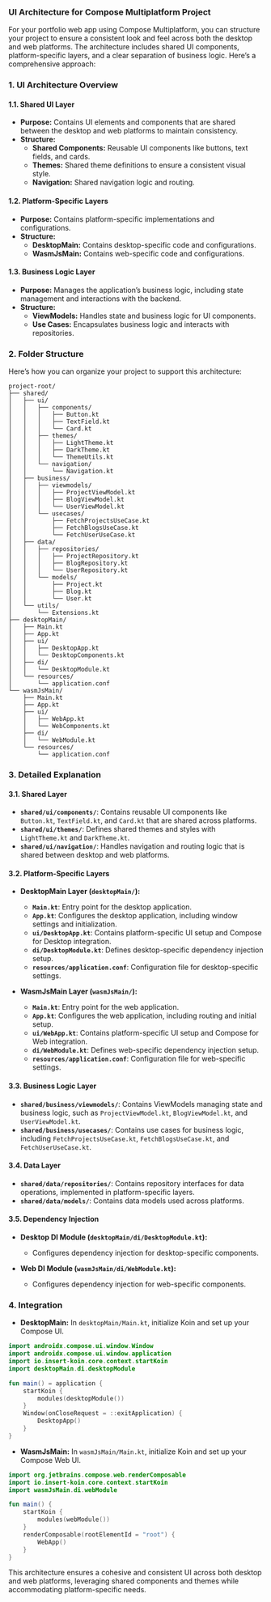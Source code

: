 ### **UI Architecture for Compose Multiplatform Project**

For your portfolio web app using Compose Multiplatform, you can structure your project to ensure a consistent look and feel across both the desktop and web platforms. The architecture includes shared UI components, platform-specific layers, and a clear separation of business logic. Here’s a comprehensive approach:

### **1. UI Architecture Overview**

#### **1.1. Shared UI Layer**

- **Purpose:** Contains UI elements and components that are shared between the desktop and web platforms to maintain consistency.
- **Structure:**
    - **Shared Components:** Reusable UI components like buttons, text fields, and cards.
    - **Themes:** Shared theme definitions to ensure a consistent visual style.
    - **Navigation:** Shared navigation logic and routing.

#### **1.2. Platform-Specific Layers**

- **Purpose:** Contains platform-specific implementations and configurations.
- **Structure:**
    - **DesktopMain:** Contains desktop-specific code and configurations.
    - **WasmJsMain:** Contains web-specific code and configurations.

#### **1.3. Business Logic Layer**

- **Purpose:** Manages the application’s business logic, including state management and interactions with the backend.
- **Structure:**
    - **ViewModels:** Handles state and business logic for UI components.
    - **Use Cases:** Encapsulates business logic and interacts with repositories.

### **2. Folder Structure**

Here’s how you can organize your project to support this architecture:

```
project-root/
├── shared/
│   ├── ui/
│   │   ├── components/
│   │   │   ├── Button.kt
│   │   │   ├── TextField.kt
│   │   │   └── Card.kt
│   │   ├── themes/
│   │   │   ├── LightTheme.kt
│   │   │   ├── DarkTheme.kt
│   │   │   └── ThemeUtils.kt
│   │   └── navigation/
│   │       └── Navigation.kt
│   ├── business/
│   │   ├── viewmodels/
│   │   │   ├── ProjectViewModel.kt
│   │   │   ├── BlogViewModel.kt
│   │   │   └── UserViewModel.kt
│   │   └── usecases/
│   │       ├── FetchProjectsUseCase.kt
│   │       ├── FetchBlogsUseCase.kt
│   │       └── FetchUserUseCase.kt
│   ├── data/
│   │   ├── repositories/
│   │   │   ├── ProjectRepository.kt
│   │   │   ├── BlogRepository.kt
│   │   │   └── UserRepository.kt
│   │   └── models/
│   │       ├── Project.kt
│   │       ├── Blog.kt
│   │       └── User.kt
│   └── utils/
│       └── Extensions.kt
├── desktopMain/
│   ├── Main.kt
│   ├── App.kt
│   ├── ui/
│   │   ├── DesktopApp.kt
│   │   └── DesktopComponents.kt
│   ├── di/
│   │   └── DesktopModule.kt
│   └── resources/
│       └── application.conf
└── wasmJsMain/
    ├── Main.kt
    ├── App.kt
    ├── ui/
    │   ├── WebApp.kt
    │   └── WebComponents.kt
    ├── di/
    │   └── WebModule.kt
    └── resources/
        └── application.conf
```

### **3. Detailed Explanation**

#### **3.1. Shared Layer**

- **`shared/ui/components/`**: Contains reusable UI components like `Button.kt`, `TextField.kt`, and `Card.kt` that are shared across platforms.
- **`shared/ui/themes/`**: Defines shared themes and styles with `LightTheme.kt` and `DarkTheme.kt`.
- **`shared/ui/navigation/`**: Handles navigation and routing logic that is shared between desktop and web platforms.

#### **3.2. Platform-Specific Layers**

- **DesktopMain Layer (`desktopMain/`):**
    - **`Main.kt`**: Entry point for the desktop application.
    - **`App.kt`**: Configures the desktop application, including window settings and initialization.
    - **`ui/DesktopApp.kt`**: Contains platform-specific UI setup and Compose for Desktop integration.
    - **`di/DesktopModule.kt`**: Defines desktop-specific dependency injection setup.
    - **`resources/application.conf`**: Configuration file for desktop-specific settings.

- **WasmJsMain Layer (`wasmJsMain/`):**
    - **`Main.kt`**: Entry point for the web application.
    - **`App.kt`**: Configures the web application, including routing and initial setup.
    - **`ui/WebApp.kt`**: Contains platform-specific UI setup and Compose for Web integration.
    - **`di/WebModule.kt`**: Defines web-specific dependency injection setup.
    - **`resources/application.conf`**: Configuration file for web-specific settings.

#### **3.3. Business Logic Layer**

- **`shared/business/viewmodels/`**: Contains ViewModels managing state and business logic, such as `ProjectViewModel.kt`, `BlogViewModel.kt`, and `UserViewModel.kt`.
- **`shared/business/usecases/`**: Contains use cases for business logic, including `FetchProjectsUseCase.kt`, `FetchBlogsUseCase.kt`, and `FetchUserUseCase.kt`.

#### **3.4. Data Layer**

- **`shared/data/repositories/`**: Contains repository interfaces for data operations, implemented in platform-specific layers.
- **`shared/data/models/`**: Contains data models used across platforms.

#### **3.5. Dependency Injection**

- **Desktop DI Module (`desktopMain/di/DesktopModule.kt`):**
    - Configures dependency injection for desktop-specific components.

- **Web DI Module (`wasmJsMain/di/WebModule.kt`):**
    - Configures dependency injection for web-specific components.

### **4. Integration**

- **DesktopMain:** In `desktopMain/Main.kt`, initialize Koin and set up your Compose UI.

```kotlin
import androidx.compose.ui.window.Window
import androidx.compose.ui.window.application
import io.insert-koin.core.context.startKoin
import desktopMain.di.desktopModule

fun main() = application {
    startKoin {
        modules(desktopModule())
    }
    Window(onCloseRequest = ::exitApplication) {
        DesktopApp()
    }
}
```

- **WasmJsMain:** In `wasmJsMain/Main.kt`, initialize Koin and set up your Compose Web UI.

```kotlin
import org.jetbrains.compose.web.renderComposable
import io.insert-koin.core.context.startKoin
import wasmJsMain.di.webModule

fun main() {
    startKoin {
        modules(webModule())
    }
    renderComposable(rootElementId = "root") {
        WebApp()
    }
}
```

This architecture ensures a cohesive and consistent UI across both desktop and web platforms, leveraging shared components and themes while accommodating platform-specific needs.
